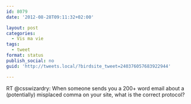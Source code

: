```yaml
---
id: 8079
date: '2012-08-28T09:11:32+02:00'

layout: post
categories:
  - Vis ma vie
tags:
  - tweet
format: status
publish_social: no
guid: 'http://tweets.local/?birdsite_tweet=240376057683922944'

---
```


RT @csswizardry: When someone sends you a 200+ word email about a (potentially) misplaced comma on your site, what is the correct protocol?